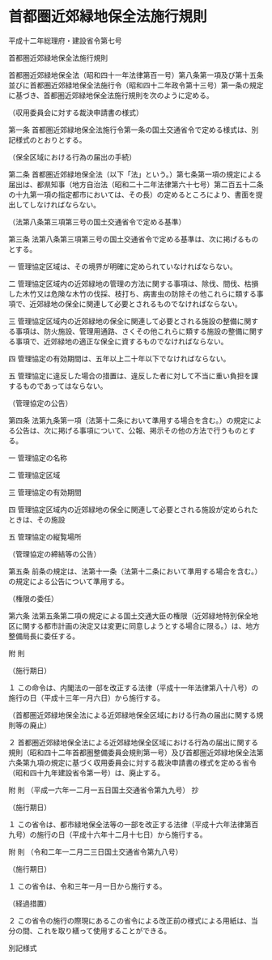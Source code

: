 # 首都圏近郊緑地保全法施行規則

平成十二年総理府・建設省令第七号

首都圏近郊緑地保全法施行規則

首都圏近郊緑地保全法（昭和四十一年法律第百一号）第八条第一項及び第十五条並びに首都圏近郊緑地保全法施行令（昭和四十二年政令第十三号）第一条の規定に基づき、首都圏近郊緑地保全法施行規則を次のように定める。

（収用委員会に対する裁決申請書の様式）

第一条 首都圏近郊緑地保全法施行令第一条の国土交通省令で定める様式は、別記様式のとおりとする。

（保全区域における行為の届出の手続）

第二条 首都圏近郊緑地保全法（以下「法」という。）第七条第一項の規定による届出は、都県知事（地方自治法（昭和二十二年法律第六十七号）第二百五十二条の十九第一項の指定都市においては、その長）の定めるところにより、書面を提出してしなければならない。

（法第八条第三項第三号の国土交通省令で定める基準）

第三条 法第八条第三項第三号の国土交通省令で定める基準は、次に掲げるものとする。

一 管理協定区域は、その境界が明確に定められていなければならない。

二 管理協定区域内の近郊緑地の管理の方法に関する事項は、除伐、間伐、枯損した木竹又は危険な木竹の伐採、枝打ち、病害虫の防除その他これらに類する事項で、近郊緑地の保全に関連して必要とされるものでなければならない。

三 管理協定区域内の近郊緑地の保全に関連して必要とされる施設の整備に関する事項は、防火施設、管理用通路、さくその他これらに類する施設の整備に関する事項で、近郊緑地の適正な保全に資するものでなければならない。

四 管理協定の有効期間は、五年以上二十年以下でなければならない。

五 管理協定に違反した場合の措置は、違反した者に対して不当に重い負担を課するものであってはならない。

（管理協定の公告）

第四条 法第九条第一項（法第十二条において準用する場合を含む。）の規定による公告は、次に掲げる事項について、公報、掲示その他の方法で行うものとする。

一 管理協定の名称

二 管理協定区域

三 管理協定の有効期間

四 管理協定区域内の近郊緑地の保全に関連して必要とされる施設が定められたときは、その施設

五 管理協定の縦覧場所

（管理協定の締結等の公告）

第五条 前条の規定は、法第十一条（法第十二条において準用する場合を含む。）の規定による公告について準用する。

（権限の委任）

第六条 法第五条第二項の規定による国土交通大臣の権限（近郊緑地特別保全地区に関する都市計画の決定又は変更に同意しようとする場合に限る。）は、地方整備局長に委任する。

附 則

（施行期日）

１ この命令は、内閣法の一部を改正する法律（平成十一年法律第八十八号）の施行の日（平成十三年一月六日）から施行する。

（首都圏近郊緑地保全法による近郊緑地保全区域における行為の届出に関する規則等の廃止）

２ 首都圏近郊緑地保全法による近郊緑地保全区域における行為の届出に関する規則（昭和四十二年首都圏整備委員会規則第一号）及び首都圏近郊緑地保全法第六条第九項の規定に基づく収用委員会に対する裁決申請書の様式を定める省令（昭和四十九年建設省令第一号）は、廃止する。

附 則 （平成一六年一二月一五日国土交通省令第九九号） 抄

（施行期日）

１ この省令は、都市緑地保全法等の一部を改正する法律（平成十六年法律第百九号）の施行の日（平成十六年十二月十七日）から施行する。

附 則 （令和二年一二月二三日国土交通省令第九八号）

（施行期日）

１ この省令は、令和三年一月一日から施行する。

（経過措置）

２ この省令の施行の際現にあるこの省令による改正前の様式による用紙は、当分の間、これを取り繕って使用することができる。

別記様式

[](/./pict/H12F03102010007_2103241703_001.pdf)
